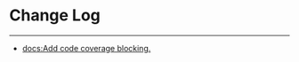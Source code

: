 # Change Log
---

- [docs:Add code coverage blocking.](https://github.com/Tencent/spring-cloud-tencent/pull/832)
